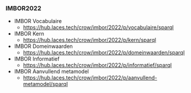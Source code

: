 ### IMBOR2022
* IMBOR Vocabulaire
  * https://hub.laces.tech/crow/imbor/2022/p/vocabulaire/sparql
* IMBOR Kern
  * https://hub.laces.tech/crow/imbor/2022/p/kern/sparql
* IMBOR Domeinwaarden
  * https://hub.laces.tech/crow/imbor/2022/p/domeinwaarden/sparql
* IMBOR Informatief
  * https://hub.laces.tech/crow/imbor/2022/p/informatief/sparql
* IMBOR Aanvullend metamodel
  * https://hub.laces.tech/crow/imbor/2022/p/aanvullend-metamodel/sparql
